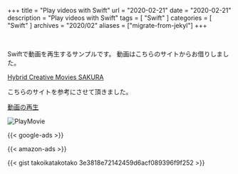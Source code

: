 +++
title =  "Play videos with Swift"
url = "2020-02-21"
date = "2020-02-21"
description = "Play videos with Swift"
tags = [
    "Swift"
]
categories = [
    "Swift"
]
archives = "2020/02"
aliases = ["migrate-from-jekyl"]
+++

<br>

Swiftで動画を再生するサンプルです。
動画はこちらのサイトからお借りしました。

[Hybrid Creative Movies SAKURA](https://www.home-movie.biz/free_movie.html)

こちらのサイトを参考にさせて頂きました。

[動画の再生](https://docs.fabo.io/swift/avfoundation/006_avfoundation.html)

![PlayMovie](1.gif)

<!-- Google Ads -->
{{< google-ads >}}

<!-- Amazon Ads -->
{{< amazon-ads >}}

{{< gist takoikatakotako 3e3818e72142459d6acf089396f9f252 >}}
